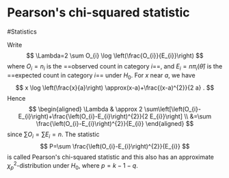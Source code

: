 # Pearson's chi-squared statistic
#Statistics 

Write
$$
\Lambda=2 \sum O_{i} \log \left(\frac{O_{i}}{E_{i}}\right)
$$
where $O_{i}=n_{i}$ is the ==observed count in category $i$==, and $E_{i}=n \pi_{i}(\widehat{\theta})$ is the ==expected count in category $i$== under $H_{0}$.
For $x$ near $a$, we have
$$
x \log \left(\frac{x}{a}\right) \approx(x-a)+\frac{(x-a)^{2}}{2 a} .
$$
Hence
$$
\begin{aligned}
\Lambda & \approx 2 \sum\left[\left(O_{i}-E_{i}\right)+\frac{\left(O_{i}-E_{i}\right)^{2}}{2 E_{i}}\right] \\
&=\sum \frac{\left(O_{i}-E_{i}\right)^{2}}{E_{i}}
\end{aligned}
$$
since $\sum O_{i}=\sum E_{i}=n .$ The statistic
$$
P=\sum \frac{\left(O_{i}-E_{i}\right)^{2}}{E_{i}}
$$
is called Pearson's chi-squared statistic and this also has an approximate $\chi_{p}^{2}$-distribution under $H_{0}$, where $p=k-1-q$.